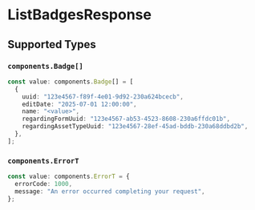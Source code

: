# ListBadgesResponse


## Supported Types

### `components.Badge[]`

```typescript
const value: components.Badge[] = [
  {
    uuid: "123e4567-f89f-4e01-9d92-230a624bcecb",
    editDate: "2025-07-01 12:00:00",
    name: "<value>",
    regardingFormUuid: "123e4567-ab53-4523-8608-230a6ffdc01b",
    regardingAssetTypeUuid: "123e4567-28ef-45ad-bddb-230a68ddbd2b",
  },
];
```

### `components.ErrorT`

```typescript
const value: components.ErrorT = {
  errorCode: 1000,
  message: "An error occurred completing your request",
};
```

